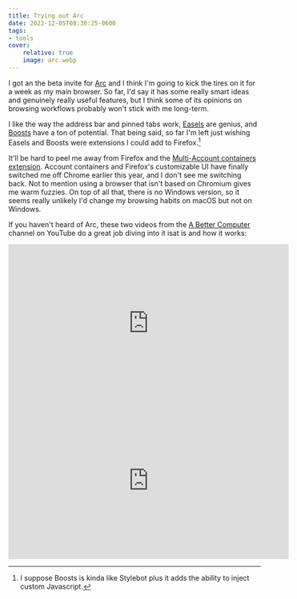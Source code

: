 ```yaml
---
title: Trying out Arc
date: 2022-12-05T08:30:25-0600
tags:
- tools
cover:
    relative: true
    image: arc.webp
---
```


I got an the beta invite for [Arc](https://arc.net/) and I think I'm going to kick the tires on it for a week as my main browser. So far, I'd say it has some really smart ideas and genuinely really useful features, but I think some of its opinions on browsing workflows probably won't stick with me long-term.

I like the way the address bar and pinned tabs work, [Easels](https://www.youtube.com/watch?v=ukquBSOpmTk&t=476s) are genius, and [Boosts](https://youtu.be/53KQ2wUZG2s) have a ton of potential. That being said, so far I'm left just wishing Easels and Boosts were extensions I could add to Firefox.[^1]

[^1]: I suppose Boosts is kinda like Stylebot plus it adds the ability to inject custom Javascript.

It'll be hard to peel me away from Firefox and the [Multi-Account containers extension](https://addons.mozilla.org/en-US/firefox/addon/multi-account-containers/). Account containers and Firefox's customizable UI have finally switched me off Chrome earlier this year, and I don't see me switching back. Not to mention using a browser that isn't based on Chromium gives me warm fuzzies. On top of all that, there is no Windows version, so it seems really unlikely I'd change my browsing habits on macOS but not on Windows.

If you haven't heard of Arc, these two videos from the [A Better Computer](https://www.youtube.com/@ABetterComputer) channel on YouTube do a great job diving into it isat is and how it works:

<iframe width="560" height="315" src="https://www.youtube-nocookie.com/embed/fRiXbwYt4k0" title="YouTube video player" frameborder="0" allow="accelerometer; autoplay; clipboard-write; encrypted-media; gyroscope; picture-in-picture" allowfullscreen></iframe>

<iframe width="560" height="315" src="https://www.youtube-nocookie.com/embed/NPpwa2PGbsw" title="YouTube video player" frameborder="0" allow="accelerometer; autoplay; clipboard-write; encrypted-media; gyroscope; picture-in-picture" allowfullscreen></iframe>